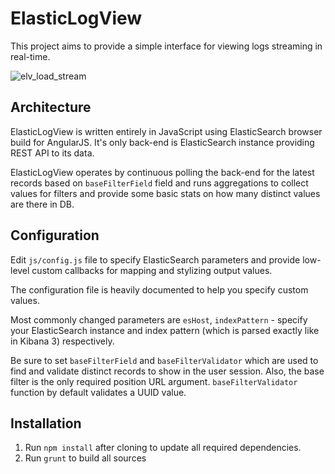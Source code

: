 ElasticLogView
===========

This project aims to provide a simple interface for viewing logs streaming in real-time.

![elv_load_stream](https://cloud.githubusercontent.com/assets/991591/8655408/8d00f014-2999-11e5-9658-105913b0e2d0.png)


## Architecture

ElasticLogView is written entirely in JavaScript using ElasticSearch browser
build for AngularJS. It's only back-end is ElasticSearch instance providing REST
API to its data.

ElasticLogView operates by continuous polling the back-end for the latest
records based on `baseFilterField` field and runs aggregations to collect
values for filters and provide some basic stats on how many distinct values
are there in DB.


## Configuration

Edit `js/config.js` file to specify ElasticSearch parameters and provide
low-level custom callbacks for mapping and stylizing output values.

The configuration file is heavily documented to help you specify custom values.

Most commonly changed parameters are `esHost`, `indexPattern` - specify your
ElasticSearch instance and index pattern (which is parsed exactly like in
Kibana 3) respectively.

Be sure to set `baseFilterField` and `baseFilterValidator` which are used to
find and validate distinct records to show in the user session. Also, the
base filter is the only required position URL argument. `baseFilterValidator`
function by default validates a UUID value.


## Installation

1. Run `npm install` after cloning to update all required dependencies.
1. Run `grunt` to build all sources
